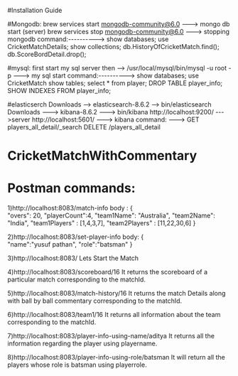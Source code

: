 #Installation Guide

#Mongodb: brew services start mongodb-community@6.0 ---> mongo db start (server) brew services stop mongodb-community@6.0 ---> stopping mongodb command:----------> show databases;
use CricketMatchDetails; show collections; db.HistoryOfCricketMatch.find(); db.ScoreBordDetail.drop();

#mysql: first start my sql server then --> /usr/local/mysql/bin/mysql -u root -p ---> my sql start command:----------> show databases; use CricketMatch show tables; select * from player; DROP TABLE player_info; SHOW INDEXES FROM player_info;

#elasticserch Downloads --> elasticsearch-8.6.2 --> bin/elasticsearch Downloads ---> kibana-8.6.2 ---> bin/kibana http://localhost:9200/ --->server http://localhost:5601/ ---> kibana command: ---> GET players_all_detail/_search DELETE /players_all_detail


# CricketMatchWithCommentary
# Postman commands: 
1)http://localhost:8083/match-info
body : {   
   "overs": 20,
   "playerCount":4,
   "team1Name": "Australia",
   "team2Name": "India",
   "team1Players" : [1,4,3,7],
   "team2Players" : [11,22,30,6]
}

2)http://localhost:8083/set-player-info
body: {   
  "name":"yusuf pathan",
  "role":"batsman"
}

3)http://localhost:8083/
Lets Start the Match

4)http://localhost:8083/scoreboard/16
It returns the scoreboard of a particular match corresponding to the matchId.

5)http://localhost:8083/match-history/16
It returns the match Details along with ball by ball commentary corresponding to the matchId.

6)http://localhost:8083/team1/16
It returns all information about the team corresponding to the matchId.

7)http://localhost:8083/player-info-using-name/aditya
It returns all the information regarding the player using playername.

8)http://localhost:8083/player-info-using-role/batsman
It will return all the players whose role is batsman using playerrole.


